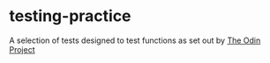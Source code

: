 # testing-practice

A selection of tests designed to test functions as set out by [The Odin Project](https://www.theodinproject.com/lessons/node-path-javascript-testing-practice)
